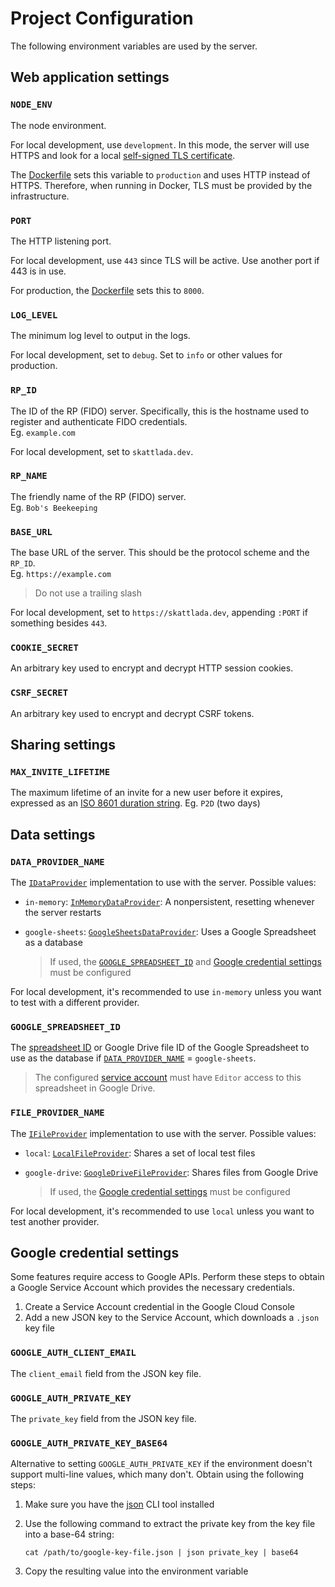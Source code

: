 # Project Configuration

The following environment variables are used by the server.

## Web application settings

### `NODE_ENV`

The node environment.

For local development, use `development`. In this mode, the server will use HTTPS and look for a local [self-signed TLS certificate](./README.md#self-signed-tls-certificate).

The [Dockerfile](./Dockerfile) sets this variable to `production` and uses HTTP instead of HTTPS. Therefore, when running in Docker, TLS must be provided by the infrastructure.

### `PORT`

The HTTP listening port.

For local development, use `443` since TLS will be active. Use another port if 443 is in use.

For production, the [Dockerfile](./Dockerfile) sets this to `8000`.

### `LOG_LEVEL`

The minimum log level to output in the logs.

For local development, set to `debug`. Set to `info` or other values for production.

### `RP_ID`

The ID of the RP (FIDO) server. Specifically, this is the hostname used to register and authenticate FIDO credentials.  
Eg. `example.com`

For local development, set to `skattlada.dev`.

### `RP_NAME`

The friendly name of the RP (FIDO) server.  
Eg. `Bob's Beekeeping`

### `BASE_URL`

The base URL of the server. This should be the protocol scheme and the `RP_ID`.  
Eg. `https://example.com`

> Do not use a trailing slash

For local development, set to `https://skattlada.dev`, appending `:PORT` if something besides `443`.

### `COOKIE_SECRET`

An arbitrary key used to encrypt and decrypt HTTP session cookies.

### `CSRF_SECRET`

An arbitrary key used to encrypt and decrypt CSRF tokens.

## Sharing settings

### `MAX_INVITE_LIFETIME`

The maximum lifetime of an invite for a new user before it expires, expressed as an [ISO 8601 duration string](https://en.wikipedia.org/wiki/ISO_8601#Durations).
Eg. `P2D` (two days)

## Data settings

### `DATA_PROVIDER_NAME`

The [`IDataProvider`](./src/types/data.ts) implementation to use with the server. Possible values:

- `in-memory`: [`InMemoryDataProvider`](./src/data/data-providers/in-memory.ts): A nonpersistent, resetting whenever the server restarts
- `google-sheets`: [`GoogleSheetsDataProvider`](./src/data/data-providers/google-sheets/index.ts): Uses a Google Spreadsheet as a database

  > If used, the [`GOOGLE_SPREADSHEET_ID`](#google_spreadsheet_id) and [Google credential settings](#google-credential-settings) must be configured

For local development, it's recommended to use `in-memory` unless you want to test with a different provider.

### `GOOGLE_SPREADSHEET_ID`

The [spreadsheet ID](https://developers.google.com/sheets/api/guides/concepts) or Google Drive file ID of the Google Spreadsheet to use as the database if [`DATA_PROVIDER_NAME`](#data_provider_name) = `google-sheets`.

> The configured [service account](#google_auth_client_email) must have `Editor` access to this spreadsheet in Google Drive.

### `FILE_PROVIDER_NAME`

The [`IFileProvider`](./src/types/data.ts) implementation to use with the server. Possible values:

- `local`: [`LocalFileProvider`](./src/data/file-providers/local.ts): Shares a set of local test files
- `google-drive`: [`GoogleDriveFileProvider`](./src/data/file-providers/google-drive.ts): Shares files from Google Drive

  > If used, the [Google credential settings](#google-credential-settings) must be configured

For local development, it's recommended to use `local` unless you want to test another provider.

## Google credential settings

Some features require access to Google APIs. Perform these steps to obtain a Google Service Account which provides the necessary credentials.

1. Create a Service Account credential in the Google Cloud Console
1. Add a new JSON key to the Service Account, which downloads a `.json` key file

### `GOOGLE_AUTH_CLIENT_EMAIL`

The `client_email` field from the JSON key file.

### `GOOGLE_AUTH_PRIVATE_KEY`

The `private_key` field from the JSON key file.

### `GOOGLE_AUTH_PRIVATE_KEY_BASE64`

Alternative to setting `GOOGLE_AUTH_PRIVATE_KEY` if the environment doesn't support multi-line values, which many don't. Obtain using the following steps:

1. Make sure you have the [json](https://www.npmjs.com/package/json) CLI tool installed
1. Use the following command to extract the private key from the key file into a base-64 string:

   ```shell
   cat /path/to/google-key-file.json | json private_key | base64
   ```

1. Copy the resulting value into the environment variable
